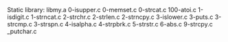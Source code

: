 Static library: libmy.a
0-isupper.c
0-memset.c
0-strcat.c
100-atoi.c
1-isdigit.c
1-strncat.c
2-strchr.c
2-strlen.c
2-strncpy.c
3-islower.c
3-puts.c
3-strcmp.c
3-strspn.c
4-isalpha.c
4-strpbrk.c
5-strstr.c
6-abs.c
9-strcpy.c
_putchar.c
